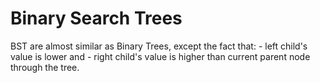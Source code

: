 # Binary Search Trees

BST are almost similar as Binary Trees, except the fact that:
    - left child's value is lower and 
    - right child's value is higher 
than current parent node through the tree.